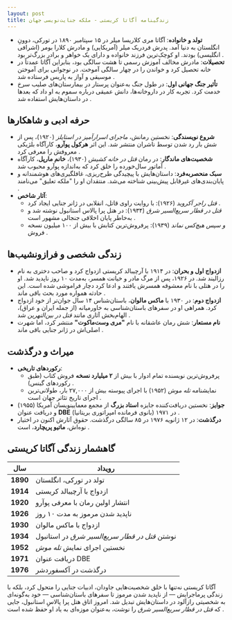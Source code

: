 ```yaml
---
layout: post
title: زندگینامه آگاتا کریستی - ملکه جنایت‌نویسی جهان
---
```


- **تولد و خانواده**: آگاتا مری کلاریسا میلر در ۱۵ سپتامبر ۱۸۹۰ در تورکی، دوونِ انگلستان به دنیا آمد. پدرش فردریک میلر (آمریکایی) و مادرش کلارا بومر (اشرافی انگلیسی) بودند. او کوچک‌ترین فرزند خانواده و دارای یک خواهر و برادر بزرگ‌تر بود .  
- **تحصیلات**: مادرش مخالف آموزش رسمی تا هشت سالگی بود، بنابراین آگاتا عمدتاً در خانه تحصیل کرد و خواندن را در چهار سالگی آموخت. در نوجوانی برای آموختن موسیقی و آواز به پاریس فرستاده شد .  
- **تأثیر جنگ جهانی اول**: در طول جنگ به‌عنوان پرستار در بیمارستان‌های صلیب سرخ خدمت کرد. تجربه کار در داروخانه‌ها، دانش عمیقی درباره سموم به او داد که بعدها در داستان‌هایش استفاده شد .

## حرفه ادبی و شاهکارها
- **شروع نویسندگی**: نخستین رمانش، *ماجرای اسرارآمیز در استایلز* (۱۹۲۰)، پس از شش بار رد شدن توسط ناشران منتشر شد. این اثر **هرکول پوآرو**، کارآگاه بلژیکی معروفش را معرفی کرد .  
- **شخصیت‌های ماندگار**: در رمان *قتل در خانه کشیش* (۱۹۳۰)، **خانم مارپل**، کارآگاه آماتور سال‌خورده را خلق کرد که به‌اندازه پوآرو محبوب شد .  
- **سبک منحصربه‌فرد**: داستان‌هایش با پیچیدگی طرح‌ریزی، غافلگیری‌های هوشمندانه و پایان‌بندی‌های غیرقابل پیش‌بینی شناخته می‌شد. منتقدان او را "ملکه تعلیق" می‌نامند .  
- **آثار شاخص**:  
  - *قتل راجر آکروید* (۱۹۲۶): با روایت راوی قاتل، انقلابی در ژانر جنایی ایجاد کرد .  
  - *قتل در قطار سریع‌السیر شرق* (۱۹۳۴): در هتل پرا پالاس استانبول نوشته شد و به‌خاطر پایان اخلاقی جنجالی مشهور است .  
  - *و سپس هیچ‌کس نماند* (۱۹۳۹): پرفروش‌ترین کتابش با بیش از ۱۰۰ میلیون نسخه فروش .

## زندگی شخصی و فرازونشیب‌ها
- **ازدواج اول و بحران**: در ۱۹۱۴ با آرچیبالد کریستی ازدواج کرد و صاحب دختری به نام رزالیند شد. در ۱۹۲۶، پس از مرگ مادر و خیانت همسر، به‌مدت ۱۰ روز ناپدید شد. او را در هتلی با نام معشوقه همسرش یافتند و ادعا کرد دچار فراموشی شده است. این حادثه همواره مورد بحث باقی ماند .  
- **ازدواج دوم**: در ۱۹۳۰ با **ماکس مالوان**، باستان‌شناس ۱۴ سال جوان‌تر از خود ازدواج کرد. همراهی او در سفرهای باستان‌شناسی به خاورمیانه (از جمله ایران و عراق)، الهام‌بخش آثاری مانند *قتل در بین‌النهرین* شد .  
- **نام مستعار**: شش رمان عاشقانه با نام **"مری وست‌ماکوت"** منتشر کرد، اما شهرت اصلی‌اش در ژانر جنایی باقی ماند .

## میراث و درگذشت
- **رکوردهای تاریخی**:  
  - پرفروش‌ترین نویسنده تمام ادوار با بیش از **۲ میلیارد نسخه** فروش کتاب (طبق رکوردهای گینس) .  
  - نمایشنامه *تله موش* (۱۹۵۲) با اجرای پیوسته بیش از ۲۷,۰۰۰ بار، طولانی‌ترین اجرای تاریخ تئاتر جهان است .  
- **جوایز**: نخستین دریافت‌کننده جایزه **استاد بزرگ** از مجمع معمایینویسان آمریکا (۱۹۵۵) و دریافت عنوان **DBE** (بانوی فرمانده امپراتوری بریتانیا) در ۱۹۷۱ .  
- **درگذشت**: در ۱۲ ژانویه ۱۹۷۶ در ۸۵ سالگی درگذشت. حقوق آثارش اکنون در اختیار نوه‌اش، **ماتیو پریچارد**، است .

## گاهشمار زندگی آگاتا کریستی

| سال       | رویداد                     |
|-----------|----------------------------|
| **1890**  | تولد در تورکی، انگلستان   |
| **1914**  | ازدواج با آرچیبالد کریستی |
| **1920**  | انتشار اولین رمان با معرفی پوآرو |
| **1926**  | ناپدید شدن مرموز به مدت ۱۰ روز |
| **1930**  | ازدواج با ماکس مالوان     |
| **1934**  | نوشتن *قتل در قطار سریع‌السیر شرق* در استانبول |
| **1952**  | نخستین اجرای نمایش *تله موش* |
| **1971**  | دریافت عنوان DBE          |
| **1976**  | درگذشت در آکسفوردشر       |

آگاتا کریستی نه‌تنها با خلق شخصیت‌هایی جاودان، ادبیات جنایی را متحول کرد، بلکه با زندگی پرماجرایش — از ناپدید شدن مرموز تا سفرهای باستان‌شناسی — خود به‌گونه‌ای به شخصیتی رازآلود در داستان‌هایش تبدیل شد. امروز اتاق هتل پرا پالاسِ استانبول، جایی که *قتل در قطار سریع‌السیر شرق* را نوشت، به‌عنوان موزه‌ای به یاد او حفظ شده است .
